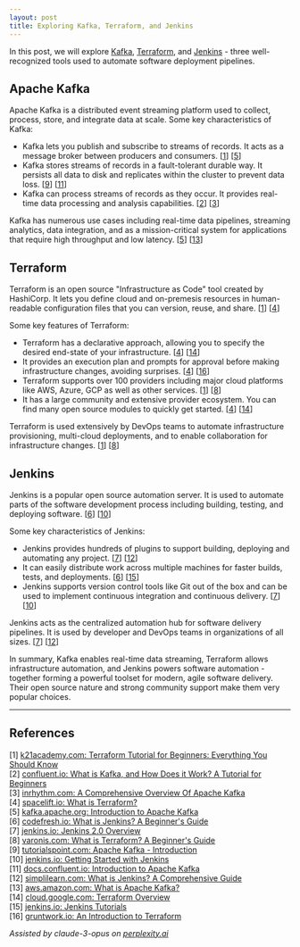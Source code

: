 ```yaml
---
layout: post
title: Exploring Kafka, Terraform, and Jenkins
---
```


In this post, we will explore [Kafka](https://kafka.apache.org/intro), [Terraform](https://www.terraform.io/), and [Jenkins](https://www.jenkins.io/) - three well-recognized tools used to automate software deployment pipelines.

## Apache Kafka

Apache Kafka is a distributed event streaming platform used to collect, process, store, and integrate data at scale. Some key characteristics of Kafka:

- Kafka lets you publish and subscribe to streams of records. It acts as a message broker between producers and consumers. [[1](#ref-1)] [[5](#ref-5)]
- Kafka stores streams of records in a fault-tolerant durable way. It persists all data to disk and replicates within the cluster to prevent data loss. [[9](#ref-9)] [[11](#ref-11)]
- Kafka can process streams of records as they occur. It provides real-time data processing and analysis capabilities. [[2](#ref-2)] [[3](#ref-3)]

Kafka has numerous use cases including real-time data pipelines, streaming analytics, data integration, and as a mission-critical system for applications that require high throughput and low latency. [[5](#ref-5)] [[13](#ref-13)]

## Terraform

Terraform is an open source "Infrastructure as Code" tool created by HashiCorp. It lets you define cloud and on-premesis resources in human-readable configuration files that you can version, reuse, and share. [[1](#ref-1)] [[4](#ref-4)] 

Some key features of Terraform:

- Terraform has a declarative approach, allowing you to specify the desired end-state of your infrastructure. [[4](#ref-4)] [[14](#ref-14)]
- It provides an execution plan and prompts for approval before making infrastructure changes, avoiding surprises. [[4](#ref-4)] [[16](#ref-16)]
- Terraform supports over 100 providers including major cloud platforms like AWS, Azure, GCP as well as other services. [[1](#ref-1)] [[8](#ref-8)]
- It has a large community and extensive provider ecosystem. You can find many open source modules to quickly get started. [[4](#ref-4)] [[14](#ref-14)]

Terraform is used extensively by DevOps teams to automate infrastructure provisioning, multi-cloud deployments, and to enable collaboration for infrastructure changes. [[1](#ref-1)] [[8](#ref-8)]

## Jenkins

Jenkins is a popular open source automation server. It is used to automate parts of the software development process including building, testing, and deploying software. [[6](#ref-6)] [[10](#ref-10)]

Some key characteristics of Jenkins:

- Jenkins provides hundreds of plugins to support building, deploying and automating any project. [[7](#ref-7)] [[12](#ref-12)]
- It can easily distribute work across multiple machines for faster builds, tests, and deployments. [[6](#ref-6)] [[15](#ref-15)]
- Jenkins supports version control tools like Git out of the box and can be used to implement continuous integration and continuous delivery. [[7](#ref-7)] [[10](#ref-10)]

Jenkins acts as the centralized automation hub for software delivery pipelines. It is used by developer and DevOps teams in organizations of all sizes. [[7](#ref-7)] [[12](#ref-12)]

In summary, Kafka enables real-time data streaming, Terraform allows infrastructure automation, and Jenkins powers software automation - together forming a powerful toolset for modern, agile software delivery. Their open source nature and strong community support make them very popular choices.

---
## References

[1] <a id="ref-1"></a> [k21academy.com: Terraform Tutorial for Beginners: Everything You Should Know](https://k21academy.com/terraform-iac/terraform-beginners-guide/)  
[2] <a id="ref-2"></a> [confluent.io: What is Kafka, and How Does it Work? A Tutorial for Beginners](https://developer.confluent.io/what-is-apache-kafka/)  
[3] <a id="ref-3"></a> [inrhythm.com: A Comprehensive Overview Of Apache Kafka](https://www.inrhythm.com/apache-kafka-overview/)  
[4] <a id="ref-4"></a> [spacelift.io: What is Terraform?](https://spacelift.io/blog/what-is-terraform)  
[5] <a id="ref-5"></a> [kafka.apache.org: Introduction to Apache Kafka](https://kafka.apache.org/intro)  
[6] <a id="ref-6"></a> [codefresh.io: What is Jenkins? A Beginner's Guide](https://codefresh.io/learn/jenkins/)  
[7] <a id="ref-7"></a> [jenkins.io: Jenkins 2.0 Overview](https://www.jenkins.io/2.0/)  
[8] <a id="ref-8"></a> [varonis.com: What is Terraform? A Beginner's Guide](https://www.varonis.com/blog/what-is-terraform)  
[9] <a id="ref-9"></a> [tutorialspoint.com: Apache Kafka - Introduction](https://www.tutorialspoint.com/apache_kafka/apache_kafka_introduction.htm)  
[10] <a id="ref-10"></a> [jenkins.io: Getting Started with Jenkins](https://www.jenkins.io/doc/book/getting-started/)  
[11] <a id="ref-11"></a> [docs.confluent.io: Introduction to Apache Kafka](https://docs.confluent.io/kafka/introduction.html)  
[12] <a id="ref-12"></a> [simplilearn.com: What is Jenkins? A Comprehensive Guide](https://www.simplilearn.com/tutorials/jenkins-tutorial/what-is-jenkins)  
[13] <a id="ref-13"></a> [aws.amazon.com: What is Apache Kafka?](https://aws.amazon.com/what-is/apache-kafka/)  
[14] <a id="ref-14"></a> [cloud.google.com: Terraform Overview](https://cloud.google.com/docs/terraform/terraform-overview)  
[15] <a id="ref-15"></a> [jenkins.io: Jenkins Tutorials](https://www.jenkins.io/doc/tutorials/)  
[16] <a id="ref-16"></a> [gruntwork.io: An Introduction to Terraform](https://blog.gruntwork.io/an-introduction-to-terraform-f17df9c6d180)  

_Assisted by claude-3-opus on [perplexity.ai](https://perplexity.ai)_

<!-- -------------------------------------------------------------- -->
<!-- 
sequence: renumber, accumulate, format

to increment numbers, use multiple cursors then emmet shortcuts

regex...
\[(\d+)\]
to
 [[$1](#ref-$1)]

regex...
\[(\d+)\] (.*)
to
[$1] <a id="ref-$1"></a> [display text]($2)  

change "Citations:" to "## References"
-->
<!-- 
Include images like this:  
<figure style="text-align: center; width:100%;">
    <img src="{{site.baseurl}}/images/experimenting_files/experimenting_18_1.svg" alt="___" style="max-width:90%; 
    height: auto; margin:3% auto; display:block;">
    <figcaption>___</figcaption>
</figure> 
-->
<!-- 
Include code snippets like this:  
```python 
def square(x):
    return x**2
``` 
-->
<!-- 
Cite like this [[2](#ref-2)], and this [[3](#ref-3)]. Use two extra spaces at end of each line for line break
---
### References  
[1] <a id="ref-1"></a> [display text](hyperlink)  
[2] <a id="ref-2"></a> [display text](hyperlink) 
[3] <a id="ref-3"></a> [display text](hyperlink)   
-->
<!-- -------------------------------------------------------------- -->
